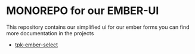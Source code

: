 # MONOREPO for our EMBER-UI

This repository contains our simplified ui for our ember forms you can find more documentation in the projects

- [tpk-ember-select](https://github.com/TRIPTYK/ember-common-ui/tree/main/packages/tpk-ember-select.README.md)